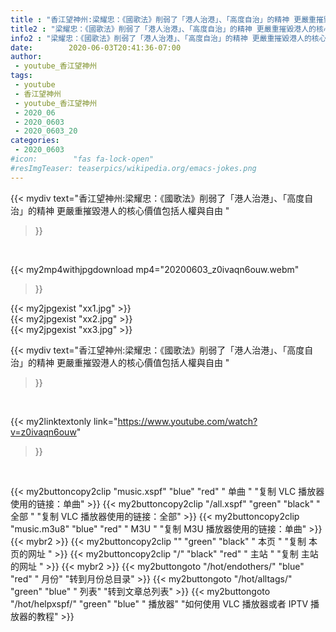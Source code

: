 ```yaml
---
title : "香江望神州:梁耀忠：《國歌法》削弱了「港人治港」、「高度自治」的精神 更嚴重摧毀港人的核心價值包括人權與自由 "
title2 : "梁耀忠：《國歌法》削弱了「港人治港」、「高度自治」的精神 更嚴重摧毀港人的核心價值包括人權與自由 "
info2 : "梁耀忠：《國歌法》削弱了「港人治港」、「高度自治」的精神 更嚴重摧毀港人的核心價值包括人權與自由 "
date:        2020-06-03T20:41:36-07:00
author:
 - youtube_香江望神州
tags:
 - youtube
 - 香江望神州
 - youtube_香江望神州
 - 2020_06
 - 2020_0603
 - 2020_0603_20
categories:
 - 2020_0603
#icon:        "fas fa-lock-open"
#resImgTeaser: teaserpics/wikipedia.org/emacs-jokes.png
---
```


{{< mydiv text="香江望神州:梁耀忠：《國歌法》削弱了「港人治港」、「高度自治」的精神 更嚴重摧毀港人的核心價值包括人權與自由 "
>}}
<br>


{{< my2mp4withjpgdownload mp4="20200603_z0ivaqn6ouw.webm"
>}}

{{< my2jpgexist "xx1.jpg" >}}<br>
{{< my2jpgexist "xx2.jpg" >}}<br>
{{< my2jpgexist "xx3.jpg" >}}<br>



{{< mydiv text="香江望神州:梁耀忠：《國歌法》削弱了「港人治港」、「高度自治」的精神 更嚴重摧毀港人的核心價值包括人權與自由 "
>}}
<br>

{{< my2linktextonly link="https://www.youtube.com/watch?v=z0ivaqn6ouw"
>}}


<br>

{{< my2buttoncopy2clip "music.xspf"        "blue"   "red"    " 单曲 "  "复制 VLC 播放器使用的链接：单曲" >}} {{< my2buttoncopy2clip "/all.xspf"         "green"  "black"  " 全部 "  "复制 VLC 播放器使用的链接：全部" >}} {{< my2buttoncopy2clip "music.m3u8"        "blue"   "red"    " M3U  "    "复制 M3U 播放器使用的链接：单曲" >}} {{< mybr2 >}} {{< my2buttoncopy2clip ""                  "green"  "black"  " 本页 "    "复制 本页的网址 " >}} {{< my2buttoncopy2clip "/"                 "black"  "red"    " 主站 "    "复制 主站的网址 " >}} {{< mybr2 >}} {{< my2buttongoto      "/hot/endothers/"   "blue"   "red"    " 月份"   "转到月份总目录" >}} {{< my2buttongoto      "/hot/alltags/"     "green"  "blue"   " 列表"   "转到文章总列表" >}} {{< my2buttongoto      "/hot/helpxspf/"    "green"  "blue"   " 播放器" "如何使用 VLC 播放器或者 IPTV 播放器的教程" >}} 

